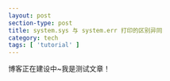 ```yaml
---
layout: post
section-type: post
title: system.sys 与 system.err 打印的区别异同
category: tech
tags: [ 'tutorial' ]
---
```


博客正在建设中~我是测试文章！